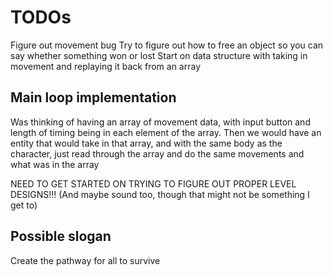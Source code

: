 # TODOs

Figure out movement bug
Try to figure out how to free an object so you can say whether something won or lost
Start on data structure with taking in movement and replaying it back from an array

## Main loop implementation

Was thinking of having an array of movement data, with input button and length of timing being in each element of the array. Then we would have an entity that would take in that array, and with the same body as the character, just read through the array and do the same movements and what was in the array

NEED TO GET STARTED ON TRYING TO FIGURE OUT PROPER LEVEL DESIGNS!!! (And maybe sound too, though that might not be something I get to)

## Possible slogan

Create the pathway for all to survive


